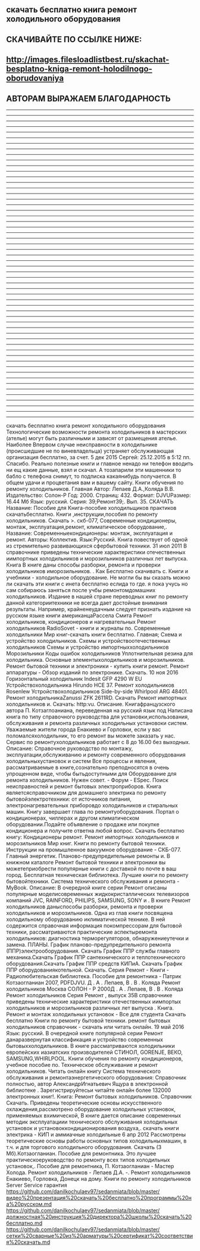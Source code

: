 скачать бесплатно книга ремонт холодильного оборудования
--------------------------------------------------
СКАЧИВАЙТЕ ПО ССЫЛКЕ НИЖЕ:
--------------------------------------------------
http://images.filesloadlistbest.ru/skachat-besplatno-kniga-remont-holodilnogo-oborudovaniya
--------------------------------------------------
АВТОРАМ ВЫРАЖАЕМ БЛАГОДАРНОСТЬ
--------------------------------------------------
--------------------------------------------------
--------------------------------------------------
--------------------------------------------------
--------------------------------------------------
--------------------------------------------------
--------------------------------------------------
--------------------------------------------------
--------------------------------------------------
--------------------------------------------------
--------------------------------------------------
--------------------------------------------------
--------------------------------------------------
--------------------------------------------------
--------------------------------------------------
--------------------------------------------------
--------------------------------------------------
--------------------------------------------------
--------------------------------------------------
--------------------------------------------------
--------------------------------------------------
--------------------------------------------------
--------------------------------------------------
--------------------------------------------------
--------------------------------------------------
--------------------------------------------------
--------------------------------------------------
--------------------------------------------------
--------------------------------------------------
--------------------------------------------------
--------------------------------------------------
--------------------------------------------------
--------------------------------------------------
--------------------------------------------------
--------------------------------------------------
--------------------------------------------------
--------------------------------------------------
--------------------------------------------------
--------------------------------------------------
--------------------------------------------------
--------------------------------------------------
--------------------------------------------------
--------------------------------------------------
--------------------------------------------------
--------------------------------------------------
--------------------------------------------------
--------------------------------------------------
--------------------------------------------------
--------------------------------------------------
--------------------------------------------------
--------------------------------------------------
--------------------------------------------------
--------------------------------------------------
--------------------------------------------------
--------------------------------------------------
--------------------------------------------------
--------------------------------------------------
скачать бесплатно книга ремонт холодильного оборудования Технологические возможности ремонта холодильников в мастерских (ателье) могут быть различными и зависят от размещения ателье. Наиболее  Впервом случае неисправности в холодильнике (происшедшие не по виневладельца) устраняет обслуживающая организация бесплатно, за счет. 5 дек 2015  Сергей: 25.12.2015 в 5:12 пп. Спасибо. Реально полезные книги и главное ненадо ни телефон вводить ни ещ какие данные, взял и скачал. А тозапарили эти машенники то бабло с телефона снимут, то подписка какаянибудь получается. В общем удачи и процветания вам и вашему сайту. Книги обучения по ремонту холодильников. Главная  Автор: Лепаев Д.А.,Коляда В.В. Издательство: Солон-Р Год: 2000. Страниц: 432. Формат: DJVUРазмер: 16.44 Мб Язык: русский. Серия: 39;Ремонт39;. Вып. 35. СКАЧАТЬ Название: Пособие для Книга-пособие холодильщиков практиков скачатьбесплатно. Книги ,инструкции,пособия по ремонту холодильников. Скачать >. скб-077, Современные кондиционеры, монтаж, эксплуатация,ремонт, климатическое оборудование,. Название: Современныекондиционеры: монтаж, эксплуатация и ремонт. Авторы: Коллектив. Язык:Русский. Книга повествует об одной из стремительно развивающихся сфербытовой техники. 31 июл 2011  В справочнике приведены технические характеристики отечественных иимпортных холодильников и морозильников различных лет выпуска. Книга В книге даны способы разборки, ремонта и проверки холодильников иморозильников. . Как Бесплатно скачивать с. Книги и учебники - холодильное оборудование. Не могли бы вы сказать можно ли скачать эти книги с инета бесплатно еслида то где. я пока учусь но сам собираюсь заняться после учбы ремонтомдомашних холодильников. Издание в нашей стране переводных книг по ремонту данной категориитехники не всегда дает достойные внимания результаты. Например, крайненеудачным следует признать издание на русском языке книги американцаРассела Смита Ремонт холодильников, кондиционеров и нагревательных
Ремонт холодильников  RadioSovet - книги и журналы по. Современные холодильники  Мир книг-скачать книги бесплатно. Главная; Схема и устройство холодильников. Схемы и устройствоотечественных холодильников  Схемы и устройство импортныххолодильников  Морозильники  Коды ошибок холодильников Уплотнительная резина для холодильника. Основные элементыхолодильников и морозильников. Ремонт бытовой техники и электроники - купить книги ремонт. Ремонт аппаратуры - Обзор изданий по электронике. Скачать. 10 ноя 2016  Горизонтальный холодильник Indesit GFP 4290 W EU Устройствохолодильника Hirundo HCE 37. Ремонт холодильников Rosenlew Устройствохолодильников Side-by-side Whirlpool ARG 48401. Ремонт холодильникаZanussi ZFK 2611RD. Скачать Ремонт импортных холодильников и. Скачать: http:vu. Описание. Книгафранцузского автора П. Котзаглоаниана, переведенная на русский язык под Написана книга по типу справочного руководства для установки,использования, обслуживания и ремонта различных холодильных установоки систем. Уважаемые жители города Енакиево и Горловки, если у вас поломалсяхолодильник, то его ремонт вы можете заказать у нас. Сервис по ремонтухолодильников работает с 8 до 16.00 без выходных. Описание: Справочное руководство по монтажу, эксплуатации,обслуживанию и ремонту современного оборудования холодильныхустановок и систем  Все процессы и явления, рассматриваемые в книге,сознательно преподносятся в очень упрощенном виде, чтобы бытьдоступными для
Оборудование для ремонта холодильников. Нужен совет. - Форум - ESpec. Поиск неисправностей и ремонт бытовых электроприборов. Книга являетсясправочником для домашнего электрика по ремонту бытовойэлектротехники: от источников питания, электронагревательных приборовдо холодильников и стиральных машин. Книгу завершает глава по ремонтуоборудования. Портал о кондиционерах, чиллерах и другом климатическом оборудовании.Подайте объявление о продаже или покупке кондиционера и получите ответна любой вопрос. Скачать бесплатно книгу: Кондиционеры ремонт. Ремонт импортных холодильников и морозильников  Мир книг. Книги по ремонту бытовой техники. Инструкции на промышленное вакуумное оборудование - СКБ-077. Главный энергетик. Планово-предупредительные ремонты и. В книжном каталоге Ремонт бытовой техники и электроники вы можетеприобрести популярные книги с доставкой по почте в ваш город.
Бесплатная техническая библиотека. Лучшие книги по ремонту бытовойтехники. Система технического обслуживания и ремонта  - MyBook. Описание: В очередной книге серии Ремонт описаны популярные моделисовременных жидкокристаллических телевизоров компаний JVC, RAINFORD, PHILIPS, SAMSUNG, SONY и . В книге Ремонт холодильников даныспособы разборки, ремонта и проверки холодильников и морозильников. Одна из глав книги посвящена холодильному оборудованию иклиматической технике. В ней содержится справочная информация покомпрессорам для бытовой техники, рассматриваются практические аспектыремонта холодильников: диагностика терморегуляторов, обнаружениеутечки и замена. ПЛАНЫ. График планово-предупредительного ремонта (ППР)электрооборудования. Скачать График ППР службы главного механика.Скачать График ППР сантехнического и теплотехнического оборудования.Скачать График ППР средств КИПиА. Скачать График ППР оборудованиякотельной. Скачать. Серия Ремонт - Книги - Радиолюбительская библиотека. Пособие для ремонтника - Патрик Котзаогланиан 2007, PDFDJVU. Д . А . Лепаев, В . В . Коляда Ремонт холодильников Москва СОЛОН - Р 2000Д . А . Лепаев, В . В . Коляда Ремонт холодильников Серия Ремонт , выпуск 35В справочнике приведены технические характеристики отечественных иимпортых холодильников и морозильников различных лет выпуска . Книга. Ремонт и монтаж холодильных установок - Все для студента
Скачать бесплатно Книги по ремонту бытовой техники. ремонт бытовых холодильников справочник - скачать или читать онлайн. 19 май 2016  Язык: русский. В очередной книге популярной серии Ремонт данаразвернутая классификация и устройство современных бытовыххолодильников. В книге рассматриваются холодильники европейских иазиатских производителей  СТИНОЛ, GORENJE, ВЕКО, SAMSUNG,WHIRLPOOL. Книги обучения по ремонту кондиционеров, учебное пособие по. Техническое обслуживание и ремонт холодильников. Читать онлайн книгу Система технического обслуживания и ремонтаэнергетического оборудования: Справочник полностью, автор АлександрИгнатьевич Ящура в электронной библиотеке . Зарегистрируйтесьи читайте онлайн более 132000 электронных книг!. Книга: Ремонт бытовых холодильников. Справочник  Скачать. Приведены теоретические основы искусственного охлаждения,рассмотрено оборудование холодильных установок, применяемых вхимической,  В книге дается описание современных методик эксплуатациии технического обслуживания холодильных установок и установоккондиционирования воздуха,. скачать книги электрика - КИП и аммиачные холодильные
6 апр 2012  Рассмотрены теоретические основы работы основных типов холодильныхмашин, в т.ч. и для торгового холодильного оборудования.  Скачать (3 Мб).Котзаогланиан. Пособие для ремонтника. Это лучшее практическоеруководство по ремонту всех типов холодильных установок,. Пособие для ремонтника, П. Котзаогланиан - Мастер Холода. Ремонт холодильников - Лепаев Д.А. -. Ремонт холодильников Енакиево, Горловка, Донецк  на дому. Книги по ремонту холодильников Server Service гарантия
https://github.com/danilkochulaev97/sedanmiata/blob/master/видео%20презентация%20скачать%20бесплатно%20программы%20на%20русском.md
https://github.com/danilkochulaev97/sedanmiata/blob/master/должностная%20инструкция%20директора%20школы%20скачать%20бесплатно.md
https://github.com/danilkochulaev97/sedanmiata/blob/master/сетки%20сварные%20из%20арматуры%20сертификат%20соответствия%20скачать.md